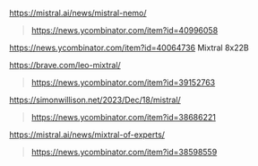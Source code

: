 https://mistral.ai/news/mistral-nemo/
> https://news.ycombinator.com/item?id=40996058

https://news.ycombinator.com/item?id=40064736 Mixtral 8x22B

https://brave.com/leo-mixtral/
> https://news.ycombinator.com/item?id=39152763

https://simonwillison.net/2023/Dec/18/mistral/
> https://news.ycombinator.com/item?id=38686221

https://mistral.ai/news/mixtral-of-experts/
> https://news.ycombinator.com/item?id=38598559